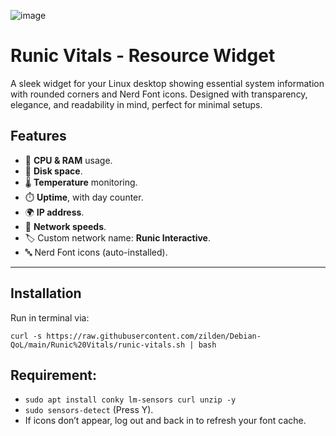 ![image](https://github.com/user-attachments/assets/82489c3e-e719-496e-bfcb-bcbe475f1ce1)


# Runic Vitals - Resource Widget

A sleek widget for your Linux desktop showing essential system information with rounded corners and Nerd Font icons. Designed with transparency, elegance, and readability in mind, perfect for minimal setups.

## Features

- 🧠 **CPU & RAM** usage.
- 💽 **Disk space**.
- 🌡️ **Temperature** monitoring.
- ⏱️ **Uptime**, with day counter.
- 🌍 **IP address**.
- 📶 **Network speeds**.
- 🏷️ Custom network name: **Runic Interactive**.
- 🔤 Nerd Font icons (auto-installed).

---

## Installation

Run in terminal via:

`curl -s https://raw.githubusercontent.com/zilden/Debian-QoL/main/Runic%20Vitals/runic-vitals.sh | bash`


## Requirement:
- `sudo apt install conky lm-sensors curl unzip -y`
- `sudo sensors-detect` (Press Y).
- If icons don’t appear, log out and back in to refresh your font cache.
